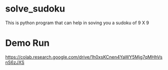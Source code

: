 # solve_sudoku
This is python program that can help in soving you a sudoku of 9 X 9

# Demo Run

https://colab.research.google.com/drive/1h0xsKCnen4YaWY5Mjg7qMHhVsnS6zJXS
